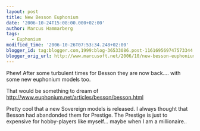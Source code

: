 ```yaml
---
layout: post
title: New Besson Euphonium
date: '2006-10-24T15:08:00.000+02:00'
author: Marcus Hammarberg
tags:
  - Euphonium
modified_time: '2006-10-26T07:53:34.248+02:00'
blogger_id: tag:blogger.com,1999:blog-36533086.post-116169569747573344
blogger_orig_url: http://www.marcusoft.net/2006/10/new-besson-euphonium.html
---
```


Phew!
After some turbulent times for Besson they are now back.... with some
new euphonium models too.

That would be something to dream of
<http://www.euphonium.net/articles/besson/besson.html>

Pretty cool that a new Sovereign models is released. I always thought
that Besson had abandonded them for Prestige. The Prestige is just to
expensive for hobby-players like myself... maybe when I am a
millionaire..<span style="color:#000000;">
</span><span style="color:#000000;"></span>
